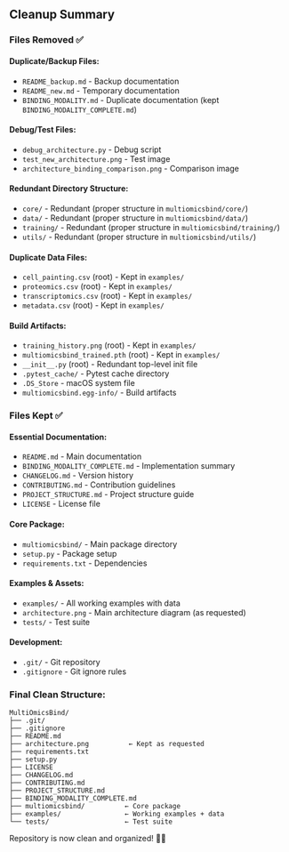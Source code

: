## Cleanup Summary

### Files Removed ✅

#### Duplicate/Backup Files:
- `README_backup.md` - Backup documentation
- `README_new.md` - Temporary documentation  
- `BINDING_MODALITY.md` - Duplicate documentation (kept `BINDING_MODALITY_COMPLETE.md`)

#### Debug/Test Files:
- `debug_architecture.py` - Debug script
- `test_new_architecture.png` - Test image
- `architecture_binding_comparison.png` - Comparison image

#### Redundant Directory Structure:
- `core/` - Redundant (proper structure in `multiomicsbind/core/`)
- `data/` - Redundant (proper structure in `multiomicsbind/data/`)
- `training/` - Redundant (proper structure in `multiomicsbind/training/`)
- `utils/` - Redundant (proper structure in `multiomicsbind/utils/`)

#### Duplicate Data Files:
- `cell_painting.csv` (root) - Kept in `examples/`
- `proteomics.csv` (root) - Kept in `examples/`
- `transcriptomics.csv` (root) - Kept in `examples/`
- `metadata.csv` (root) - Kept in `examples/`

#### Build Artifacts:
- `training_history.png` (root) - Kept in `examples/`
- `multiomicsbind_trained.pth` (root) - Kept in `examples/`
- `__init__.py` (root) - Redundant top-level init file
- `.pytest_cache/` - Pytest cache directory
- `.DS_Store` - macOS system file
- `multiomicsbind.egg-info/` - Build artifacts

### Files Kept ✅

#### Essential Documentation:
- `README.md` - Main documentation
- `BINDING_MODALITY_COMPLETE.md` - Implementation summary
- `CHANGELOG.md` - Version history
- `CONTRIBUTING.md` - Contribution guidelines
- `PROJECT_STRUCTURE.md` - Project structure guide
- `LICENSE` - License file

#### Core Package:
- `multiomicsbind/` - Main package directory
- `setup.py` - Package setup
- `requirements.txt` - Dependencies

#### Examples & Assets:
- `examples/` - All working examples with data
- `architecture.png` - Main architecture diagram (as requested)
- `tests/` - Test suite

#### Development:
- `.git/` - Git repository
- `.gitignore` - Git ignore rules

### Final Clean Structure:
```
MultiOmicsBind/
├── .git/
├── .gitignore
├── README.md
├── architecture.png          ← Kept as requested
├── requirements.txt
├── setup.py
├── LICENSE
├── CHANGELOG.md
├── CONTRIBUTING.md
├── PROJECT_STRUCTURE.md
├── BINDING_MODALITY_COMPLETE.md
├── multiomicsbind/          ← Core package
├── examples/                ← Working examples + data
└── tests/                   ← Test suite
```

Repository is now clean and organized! 🧹✨
